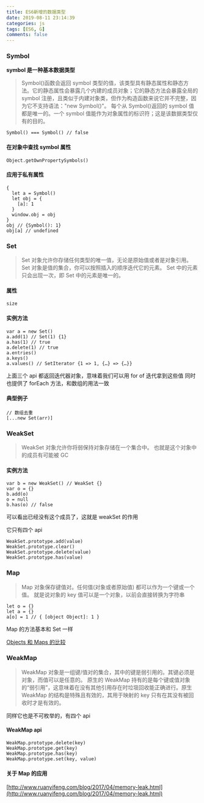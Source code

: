 ```yaml
---
title: ES6新增的数据类型
date: 2019-08-11 23:14:39
categories: js
tags: [ES6, G]
comments: false
---
```


### Symbol
**symbol 是一种基本数据类型**

> Symbol()函数会返回 symbol 类型的值，该类型具有静态属性和静态方法。它的静态属性会暴露几个内建的成员对象；它的静态方法会暴露全局的 symbol 注册，且类似于内建对象类，但作为构造函数来说它并不完整，因为它不支持语法："new Symbol()"。
> 每个从 Symbol()返回的 symbol 值都是唯一的。一个 symbol 值能作为对象属性的标识符；这是该数据类型仅有的目的。

    Symbol() === Symbol() // false

#### 在对象中查找 symbol 属性
    Object.getOwnPropertySymbols() 

#### 应用于私有属性

    {
      let a = Symbol()
      let obj = {
        [a]: 1
      }
      window.obj = obj
    }
    obj // {Symbol(): 1}
    obj[a] // undefined

### Set

> Set 对象允许你存储任何类型的唯一值，无论是原始值或者是对象引用。
> Set 对象是值的集合，你可以按照插入的顺序迭代它的元素。 Set 中的元素只会出现一次，即 Set 中的元素是唯一的。

#### 属性

    size

#### 实例方法

    var a = new Set()
    a.add(1) // Set(1) {1}
    a.has(1) // true
    a.delete(1) // true
    a.entries()
    a.keys()
    a.values() // SetIterator {1 => 1, {…} => {…}}

上面三个 api 都返回迭代器对象，意味着我们可以用 for of 迭代拿到这些值
同时也提供了 forEach 方法，和数组的用法一致

#### 典型例子

    // 数组去重
    [...new Set(arr)]

### WeakSet

> WeakSet 对象允许你将弱保持对象存储在一个集合中。
> 也就是这个对象中的成员有可能被 GC

#### 实例方法

    var b = new WeakSet() // WeakSet {}
    var o = {}
    b.add(o)
    o = null
    b.has(o) // false

可以看出已经没有这个成员了，这就是 weakSet 的作用

它只有四个 api

    WeakSet.prototype.add(value)
    WeakSet.prototype.clear()
    WeakSet.prototype.delete(value)
    WeakSet.prototype.has(value)

### Map

> Map 对象保存键值对。任何值(对象或者原始值) 都可以作为一个键或一个值。
> 就是说对象的 key 值可以是一个对象，以前会直接转换为字符串

    let o = {}
    let a = {}
    a[o] = 1 // { [object Object]: 1 }

Map 的方法基本和 Set 一样

[Objects 和 Maps 的比较](https://developer.mozilla.org/zh-CN/docs/Web/JavaScript/Reference/Global_Objects/Map#Objects_%E5%92%8C_maps_%E7%9A%84%E6%AF%94%E8%BE%83)

### WeakMap

> WeakMap 对象是一组键/值对的集合，其中的键是弱引用的。其键必须是对象，而值可以是任意的。
> 原生的 WeakMap 持有的是每个键或值对象的“弱引用”，这意味着在没有其他引用存在时垃圾回收能正确进行。原生 WeakMap 的结构是特殊且有效的，其用于映射的 key 只有在其没有被回收时才是有效的。

同样它也是不可枚举的，有四个 api

#### WeakMap api

    WeakMap.prototype.delete(key)
    WeakMap.prototype.get(key)
    WeakMap.prototype.has(key)
    WeakMap.prototype.set(key, value)

#### 关于 Map 的应用

[http://www.ruanyifeng.com/blog/2017/04/memory-leak.html](http://www.ruanyifeng.com/blog/2017/04/memory-leak.html)

